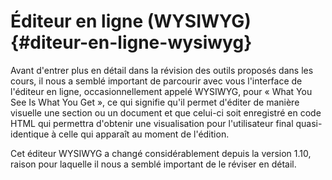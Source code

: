 # Éditeur en ligne \(WYSIWYG\) {#diteur-en-ligne-wysiwyg}

Avant d'entrer plus en détail dans la révision des outils proposés dans les cours, il nous a semblé important de parcourir avec vous l'interface de l'éditeur en ligne, occasionnellement appelé WYSIWYG, pour « What You See Is What You Get », ce qui signifie qu'il permet d'éditer de manière visuelle une section ou un document et que celui-ci soit enregistré en code HTML qui permettra d'obtenir une visualisation pour l'utilisateur final quasi-identique à celle qui apparaît au moment de l'édition.

Cet éditeur WYSIWYG a changé considérablement depuis la version 1.10, raison pour laquelle il nous a semblé important de le réviser en détail.

